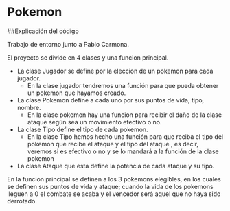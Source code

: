 # Pokemon
##Explicación del código

Trabajo de entorno junto a Pablo Carmona.  

El proyecto se divide en 4 clases y una funcion principal.  

- La clase Jugador se define por la eleccion de un pokemon para cada jugador.
     - En la clase jugador tendremos una función para que pueda obtener un pokemon que hayamos creado.
- La clase Pokemon define a cada uno por sus puntos de vida, tipo, nombre.
     - En la clase pokemon hay una funcion para recibir el daño de la clase ataque según sea un movimiento efectivo o no. 
- La clase Tipo define el tipo de cada pokemon.
     - En la clase Tipo hemos hecho una función para que reciba el tipo del pokemon que recibe el ataque y el tipo del ataque , es decir, veremos si es efectivo o no y se lo mandará a la función de la clase pokemon
- La clase Ataque que esta define la potencia de cada ataque y su tipo.

En la funcion principal se definen a los 3 pokemons elegibles, en los cuales se 
definen sus puntos de vida y ataque; cuando la vida de los pokemons lleguen a 
0 el combate se acaba y el vencedor será aquel que no haya sido derrotado.

